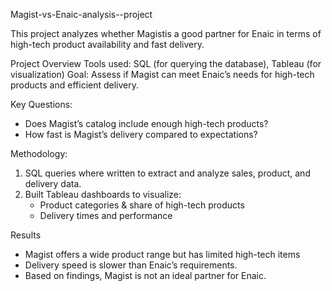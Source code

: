 Magist-vs-Enaic-analysis--project

This project analyzes whether Magistis a good partner for Enaic in terms of high-tech product availability and fast delivery.

 Project Overview
Tools used: SQL (for querying the database), Tableau (for visualization)
Goal: Assess if Magist can meet Enaic’s needs for high-tech products and efficient delivery.

Key Questions:
  - Does Magist’s catalog include enough high-tech products?
  - How fast is Magist’s delivery compared to expectations?

Methodology:
1. SQL queries where written to extract and analyze sales, product, and delivery data.
2. Built Tableau dashboards to visualize:
   - Product categories & share of high-tech products
   - Delivery times and performance

  Results
- Magist offers a wide product range but has limited high-tech items
- Delivery speed is slower than Enaic’s requirements.
- Based on findings, Magist is not an ideal partner for Enaic.
